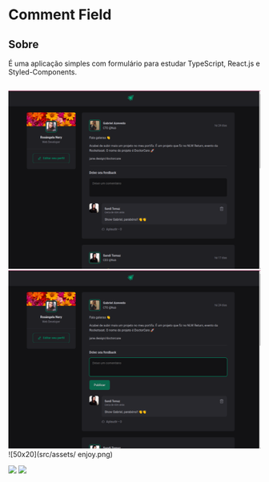 # Comment Field  

## Sobre

É uma aplicação simples com formulário para estudar TypeScript, React.js e Styled-Components.
##

![60x30](src/assets/page.png)
![60x30](src/assets/publish.png)
![50x20](src/assets/ enjoy.png)

[![](https://img.shields.io/badge/React-20232A?style=for-the-badge&logo=react&logoColor=61DAFB)]()
[![](https://img.shields.io/badge/TypeScript-007ACC?style=for-the-badge&logo=typescript&logoColor=white)]()
